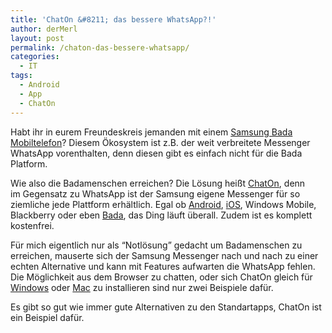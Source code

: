 ```yaml
---
title: 'ChatOn &#8211; das bessere WhatsApp?!'
author: derMerl
layout: post
permalink: /chaton-das-bessere-whatsapp/
categories:
  - IT
tags:
  - Android
  - App
  - ChatOn
---
```

Habt ihr in eurem Freundeskreis jemanden mit einem <a href="https://de.wikipedia.org/wiki/Bada_(Betriebssystem)" target="_blank">Samsung Bada Mobiltelefon</a>? Diesem Ökosystem ist z.B. der weit verbreitete Messenger WhatsApp vorenthalten, denn diesen gibt es einfach nicht für die Bada Platform.

Wie also die Badamenschen erreichen? Die Lösung heißt <a href="https://www.chaton.com" target="_blank">ChatOn</a>, denn im Gegensatz zu WhatsApp ist der Samsung eigene Messenger für so ziemliche jede Plattform erhältlich. Egal ob <a href="https://play.google.com/store/apps/details?id=com.sec.chaton" target="_blank">Android</a>, <a href="https://itunes.apple.com/app/chaton/id486344680" target="_blank">iOS</a>, Windows Mobile, Blackberry oder eben <a href="http://www.samsungapps.com/earth/topApps/topAppsDetail.as?COUNTRY_CODE=DEU&productId=G00001956962&_isAppsDep=Y" target="_blank">Bada</a>, das Ding läuft überall. Zudem ist es komplett kostenfrei.

Für mich eigentlich nur als &#8220;Notlösung&#8221; gedacht um Badamenschen zu erreichen, mauserte sich der Samsung Messenger nach und nach zu einer echten Alternative und kann mit Features aufwarten die WhatsApp fehlen. Die Möglichkeit aus dem Browser zu chatten, oder sich ChatOn gleich für <a href="https://web.samsungchaton.com/alarm_win" target="_blank">Windows</a> oder <a href="https://web.samsungchaton.com/alarm_mac" target="_blank">Mac</a> zu installieren sind nur zwei Beispiele dafür.

Es gibt so gut wie immer gute Alternativen zu den Standartapps, ChatOn ist ein Beispiel dafür.